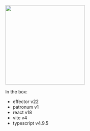 <img src="https://github.com/Futuringer/weather-app/assets/77829629/45630f88-8c1c-4063-8df1-94441aa335a8" width="250" height="250"/>

In the box:

- effector v22
- patronum v1
- react v18
- vite v4
- typescript v4.9.5
